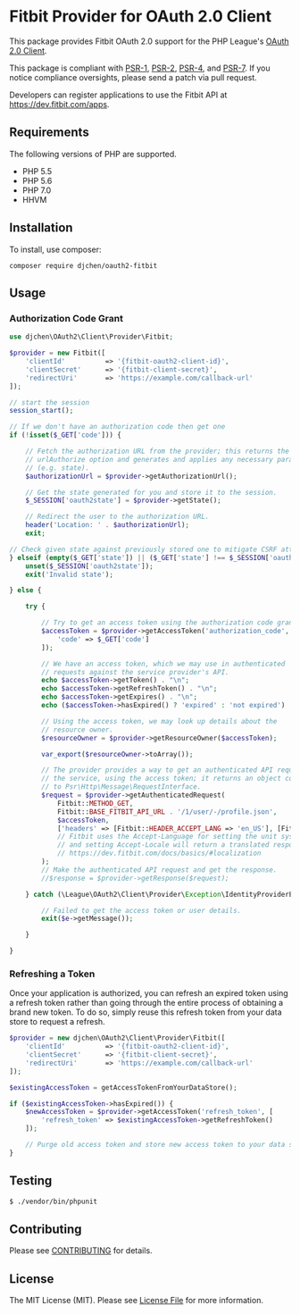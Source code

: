 # Fitbit Provider for OAuth 2.0 Client

This package provides Fitbit OAuth 2.0 support for the PHP League's [OAuth 2.0 Client](https://github.com/thephpleague/oauth2-client).

This package is compliant with [PSR-1][], [PSR-2][], [PSR-4][], and [PSR-7][]. If you notice compliance oversights, please send a patch via pull request.

Developers can register applications to use the Fitbit API at <https://dev.fitbit.com/apps>.

## Requirements

The following versions of PHP are supported.

* PHP 5.5
* PHP 5.6
* PHP 7.0
* HHVM

## Installation

To install, use composer:

```
composer require djchen/oauth2-fitbit
```

## Usage

### Authorization Code Grant

```php
use djchen\OAuth2\Client\Provider\Fitbit;

$provider = new Fitbit([
    'clientId'          => '{fitbit-oauth2-client-id}',
    'clientSecret'      => '{fitbit-client-secret}',
    'redirectUri'       => 'https://example.com/callback-url'
]);

// start the session
session_start();

// If we don't have an authorization code then get one
if (!isset($_GET['code'])) {

    // Fetch the authorization URL from the provider; this returns the
    // urlAuthorize option and generates and applies any necessary parameters
    // (e.g. state).
    $authorizationUrl = $provider->getAuthorizationUrl();

    // Get the state generated for you and store it to the session.
    $_SESSION['oauth2state'] = $provider->getState();

    // Redirect the user to the authorization URL.
    header('Location: ' . $authorizationUrl);
    exit;

// Check given state against previously stored one to mitigate CSRF attack
} elseif (empty($_GET['state']) || ($_GET['state'] !== $_SESSION['oauth2state'])) {
    unset($_SESSION['oauth2state']);
    exit('Invalid state');

} else {

    try {

        // Try to get an access token using the authorization code grant.
        $accessToken = $provider->getAccessToken('authorization_code', [
            'code' => $_GET['code']
        ]);

        // We have an access token, which we may use in authenticated
        // requests against the service provider's API.
        echo $accessToken->getToken() . "\n";
        echo $accessToken->getRefreshToken() . "\n";
        echo $accessToken->getExpires() . "\n";
        echo ($accessToken->hasExpired() ? 'expired' : 'not expired') . "\n";

        // Using the access token, we may look up details about the
        // resource owner.
        $resourceOwner = $provider->getResourceOwner($accessToken);

        var_export($resourceOwner->toArray());

        // The provider provides a way to get an authenticated API request for
        // the service, using the access token; it returns an object conforming
        // to Psr\Http\Message\RequestInterface.
        $request = $provider->getAuthenticatedRequest(
            Fitbit::METHOD_GET,
            Fitbit::BASE_FITBIT_API_URL . '/1/user/-/profile.json',
            $accessToken,
            ['headers' => [Fitbit::HEADER_ACCEPT_LANG => 'en_US'], [Fitbit::HEADER_ACCEPT_LOCALE => 'en_US']]
            // Fitbit uses the Accept-Language for setting the unit system used
            // and setting Accept-Locale will return a translated response if available.
            // https://dev.fitbit.com/docs/basics/#localization
        );
        // Make the authenticated API request and get the response.
        //$response = $provider->getResponse($request);

    } catch (\League\OAuth2\Client\Provider\Exception\IdentityProviderException $e) {

        // Failed to get the access token or user details.
        exit($e->getMessage());

    }

}
```

### Refreshing a Token

Once your application is authorized, you can refresh an expired token using a refresh token rather than going through the entire process of obtaining a brand new token. To do so, simply reuse this refresh token from your data store to request a refresh.

```php
$provider = new djchen\OAuth2\Client\Provider\Fitbit([
    'clientId'          => '{fitbit-oauth2-client-id}',
    'clientSecret'      => '{fitbit-client-secret}',
    'redirectUri'       => 'https://example.com/callback-url'
]);

$existingAccessToken = getAccessTokenFromYourDataStore();

if ($existingAccessToken->hasExpired()) {
    $newAccessToken = $provider->getAccessToken('refresh_token', [
        'refresh_token' => $existingAccessToken->getRefreshToken()
    ]);

    // Purge old access token and store new access token to your data store.
}
```

## Testing

``` bash
$ ./vendor/bin/phpunit
```

## Contributing

Please see [CONTRIBUTING](https://github.com/djchen/oauth2-fitbit/blob/master/CONTRIBUTING.md) for details.

## License

The MIT License (MIT). Please see [License File](https://github.com/djchen/oauth2-fitbit/blob/master/LICENSE) for more information.

[PSR-1]: https://github.com/php-fig/fig-standards/blob/master/accepted/PSR-1-basic-coding-standard.md
[PSR-2]: https://github.com/php-fig/fig-standards/blob/master/accepted/PSR-2-coding-style-guide.md
[PSR-4]: https://github.com/php-fig/fig-standards/blob/master/accepted/PSR-4-autoloader.md
[PSR-7]: https://github.com/php-fig/fig-standards/blob/master/accepted/PSR-7-http-message.md
